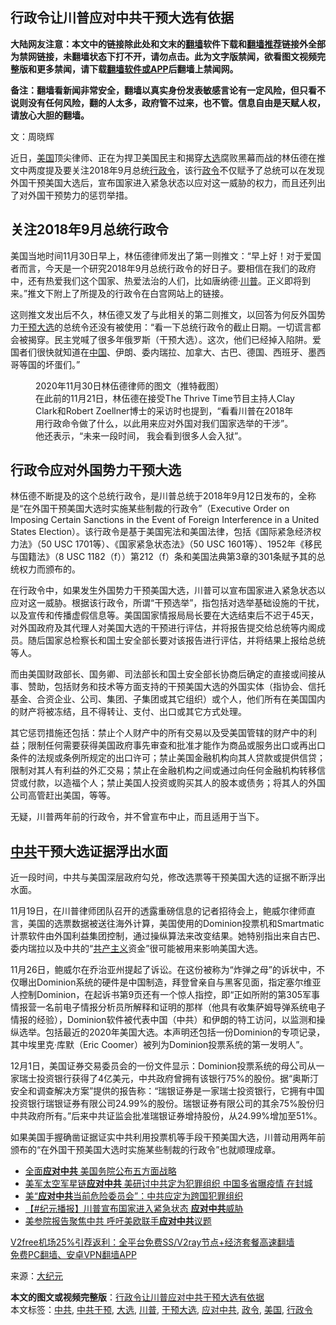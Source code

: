  <h2>行政令让川普应对中共干预大选有依据</h2> <p class="notice"><b>大陆网友注意：本文中的链接除此处和文末的<a href="https://github.com/bannedbook/fanqiang" >翻墙</a>软件下载和<a href="https://github.com/killgcd/justmysocks/blob/master/README.md">翻墙推荐</a>链接外全部为禁网链接，未翻墙状态下打不开，请勿点击。此为文字版禁闻，欲看图文视频完整版和更多禁闻，请下载<a href="https://github.com/bannedbook/fanqiang">翻墙软件或APP</a>后翻墙上禁闻网。</p><p>备注：翻墙看新闻非常安全，翻墙以真实身份发表敏感言论有一定风险，但只看不说则没有任何风险，翻的人太多，政府管不过来，也不管。信息自由是天赋人权，请放心大胆的翻墙。</b></p>  <div class="entry"> <p></p> <p>文：周晓辉</p> <p>近日，<a href="https://www.bannedbook.org/bnews/tag/%e7%be%8e%e5%9b%bd/" class="st_tag internal_tag" rel="tag" title="标签 美国 下的日志">美国</a>顶尖律师、正在为捍卫美国民主和揭穿<a href="https://www.bannedbook.org/bnews/tag/%e5%a4%a7%e9%80%89/" class="st_tag internal_tag" rel="tag" title="标签 大选 下的日志">大选</a>腐败黑幕而战的林伍德在推文中两度提及要关注2018年9月总统<a href="https://www.bannedbook.org/bnews/tag/%E8%A1%8C%E6%94%BF%E4%BB%A4/" class="st_tag internal_tag" rel="tag" title="标签 行政令 下的日志">行政令</a>，该行<a href="https://www.bannedbook.org/bnews/tag/%E6%94%BF%E4%BB%A4/" class="st_tag internal_tag" rel="tag" title="标签 政令 下的日志">政令</a>不仅赋予了总统可以在发现外国干预美国大选后，宣布国家进入紧急状态以应对这一威胁的权力，而且还列出了对外国干预势力的惩罚举措。</p> <h2><strong>关注2018年9月总统行政令</strong></h2> <p>美国当地时间11月30日早上，林伍德律师发出了第一则推文：“早上好！对于爱国者而言，今天是一个研究2018年9月总统行政令的好日子。要相信在我们的政府中，还有热爱我们这个国家、热爱法治的人们，比如唐纳德‧<a href="https://www.bannedbook.org/bnews/tag/%e5%b7%9d%e6%99%ae/" class="st_tag internal_tag" rel="tag" title="标签 川普 下的日志">川普</a>。正义即将到来。”推文下附上了所提及的行政令在白宫网站上的链接。</p>  <p>这则推文发出后不久，林伍德又发了与此相关的第二则推文，以回答为何反外国势力<a href="https://www.bannedbook.org/bnews/tag/%E5%B9%B2%E9%A2%84%E5%A4%A7%E9%80%89/" class="st_tag internal_tag" rel="tag" title="标签 干预大选 下的日志">干预大选</a>的总统令还没有被使用：“看一下总统行政令的截止日期。一切谎言都会被揭穿。民主党喊了很多年俄罗斯（干预大选）。这次，他们已经掉入陷阱。爱国者们很快就知道在<span class='wp_keywordlink_affiliate'><a href="https://www.bannedbook.org/" title="中国" target="_blank">中国</a></span>、伊朗、委内瑞拉、加拿大、古巴、德国、西班牙、墨西哥等国的坏蛋们。”</p> <figure id="attachment_12591785" class="wp-caption aligncenter"><figcaption class="wp-caption-text">2020年11月30日林伍德律师的图文（推特截图） </figcaption>在此前的11月21日，林伍德在接受The Thrive Time节目主持人Clay Clark和Robert Zoellner博士的采访时也提到，“看看川普在2018年用行政命令做了什么，以此用来应对外国对我们国家选举的干涉”。他还表示，“未来一段时间， 我会看到很多人会入狱”。</figure> <h2><strong>行政令应对外国势力干预大选</strong></h2> <p>林伍德不断提及的这个总统行政令，是川普总统于2018年9月12日发布的，全称是“在外国干预美国大选时实施某些制裁的行政令”（Executive Order on Imposing Certain Sanctions in the Event of Foreign Interference in a United States Election）。该行政令是基于美国宪法和美国法律，包括《国际紧急经济权力法》（50 USC 1701等）、《国家紧急状态法》（50 USC 1601等）、1952年《移民与国籍法》（8 USC 1182（f））第212（f）条和美国法典第3章的301条赋予其的总统权力而颁布的。</p> <p>在行政令中，如果发生外国势力干预美国大选，川普可以宣布国家进入紧急状态以应对这一威胁。根据该行政令，所谓“干预选举”，指包括对选举基础设施的干扰，以及宣传和传播虚假信息等。美国国家情报局局长要在大选结束后不迟于45天，对外国政府及其代理人对美国大选的干预进行评估，并将报告提交给总统等内阁成员。随后国家总检察长和国土安全部长要对该报告进行评估，并将结果上报给总统等人。</p> <p>而由美国财政部长、国务卿、司法部长和国土安全部长协商后确定的直接或间接从事、赞助，包括财务和技术等方面支持的干预美国大选的外国实体（指协会、信托基金、合资企业、公司、集团、子集团或其它组织）或个人，他们所有在美国国内的财产将被冻结，且不得转让、支付、出口或其它方式处理。</p>  <p>其它惩罚措施还包括：禁止个人财产中的所有交易以及受美国管辖的财产中的利益；限制任何需要获得美国政府事先审查和批准才能作为商品或服务出口或再出口条件的法规或条例所规定的出口许可；禁止美国金融机构向其人贷款或提供信贷；限制对其人有利益的外汇交易；禁止在金融机构之间或通过向任何金融机构转移信贷或付款，以造福个人；禁止美国人投资或购买其人的股本或债务；将其人的外国公司高管赶出美国，等等。</p> <p>无疑，川普两年前的行政令，并不曾宣布中止，而且适用于当下。</p> <h2><strong><a href="https://www.bannedbook.org/bnews/tag/%e4%b8%ad%e5%85%b1/" class="st_tag internal_tag" rel="tag" title="标签 中共 下的日志">中共</a>干预大选证据浮出水面</strong></h2> <p>近一段时间，中共与美国深层政府勾兑，修改选票等干预美国大选的证据不断浮出水面。</p> <p>11月19日，在川普律师团队召开的透露重磅信息的记者招待会上，鲍威尔律师直言，美国的选票数据被送往海外计算，美国使用的Dominion投票机和Smartmatic计票软件由外国利益集团控制，通过操纵算法来改变结果。她特别指出来自古巴、委内瑞拉以及中共的“<span class='wp_keywordlink'><a href="https://www.bannedbook.org/forum2/topic6177.html" title="《共产主义的终极目的》" target="_blank">共产主义</a></span>资金”很可能被用来影响美国大选。</p>  <p>11月26日，鲍威尔在乔治亚州提起了诉讼。在这份被称为“炸弹之母”的诉状中，不仅曝出Dominion系统的硬件是中国制造，拜登曾亲自与黑客见面，指定塞尔维亚人控制Dominion，在起诉书第9页还有一个惊人指控，即“正如所附的第305军事情报营一名前电子情报分析员所解释和证明的那样（他具有收集萨姆导弹系统电子情报的经验），Dominion软件被代表中国（中共）和伊朗的特工访问，以监测和操纵选举。包括最近的2020年美国大选。本声明还包括一份Dominion的专项记录，其中埃里克‧库默（Eric Coomer）被列为Dominion投票系统的第一发明人”。</p> <p>12月1日，美国证券交易委员会的一份文件显示：Dominion投票系统的母公司从一家瑞士投资银行获得了4亿美元，中共政府曾拥有该银行75%的股份。据“奥斯汀安全和调查解决方案”提供的报告称：“瑞银证券是一家瑞士投资银行，它拥有中国投资银行瑞银证券有限公司24.99%的股份。瑞银证券有限公司的其余75%股份归中共政府所有。”后来中共证监会批准瑞银证券增持股份，从24.99%增加至51%。</p> <p>如果美国手握确凿证据证实中共利用投票机等手段干预美国大选，川普动用两年前颁布的“在外国干预美国大选时实施某些制裁的行政令”也就顺理成章。</p> <ul class='op-related-articles' title='相关阅读'> <li><a href='https://www.bannedbook.org/bnews/bannedvideo/20201126/1437380.html' target='_blank'>全面<b>应对中共</b> 美国务院公布五方面战略</a></li> <li><a href='https://www.bannedbook.org/bnews/cbnews/20201123/1435364.html' target='_blank'>美军太空军星链<b>应对中共</b> 美研讨中共定为犯罪组织 中国多省曝疫情 在封城</a></li> <li><a href='https://www.bannedbook.org/bnews/cbnews/20201121/1434747.html' target='_blank'>美“<b>应对中共</b>当前危险委员会”：中共应定为跨国犯罪组织</a></li> <li><a href='https://www.bannedbook.org/bnews/bannedvideo/20201121/1434710.html' target='_blank'>【#纪元播报】川普宣布国家进入紧急状态 <b>应对中共</b>威胁</a></li> <li><a href='https://www.bannedbook.org/bnews/comments/20201120/1433957.html' target='_blank'>美参院报告聚焦中共 呼吁美欧联手<b>应对中共</b>议题</a></li> </ul> <p class="texttj"> <a href="https://github.com/bannedbook/fanqiang/wiki/V2ray%E6%9C%BA%E5%9C%BA" target="_blank">V2free机场25%引荐返利：全平台免费SS/V2ray节点+经济套餐高速翻墙</a><br/> <a href="https://github.com/bannedbook/fanqiang/wiki/%E7%A6%81%E9%97%BB%E7%BD%91%E5%AE%89%E5%8D%93%E7%BF%BB%E5%A2%99%E6%96%B0%E9%97%BBAPP" target="_blank">免费PC翻墙、安卓VPN翻墙APP</a></p><p>来源：<span class='wp_keywordlink_affiliate'><a href="http://www.epochtimes.com/" title="大纪元" target="_blank">大纪元</a></span></p> <a name='sharetosocial'></a>       <div><b>本文的图文或视频完整版</b>：<a href='https://www.bannedbook.org/bnews/cbnews/20201203/1441437.html'>行政令让川普应对中共干预大选有依据</a></div>  </div><!--END ENTRY--> <div class="postfooter"> <div>本文标签：<a href="https://www.bannedbook.org/bnews/tag/%e4%b8%ad%e5%85%b1/" rel="tag">中共</a>, <a href="https://www.bannedbook.org/bnews/tag/%E4%B8%AD%E5%85%B1%E5%B9%B2%E9%A2%84/" rel="tag">中共干预</a>, <a href="https://www.bannedbook.org/bnews/tag/%e5%a4%a7%e9%80%89/" rel="tag">大选</a>, <a href="https://www.bannedbook.org/bnews/tag/%e5%b7%9d%e6%99%ae/" rel="tag">川普</a>, <a href="https://www.bannedbook.org/bnews/tag/%E5%B9%B2%E9%A2%84%E5%A4%A7%E9%80%89/" rel="tag">干预大选</a>, <a href="https://www.bannedbook.org/bnews/tag/%E5%BA%94%E5%AF%B9%E4%B8%AD%E5%85%B1/" rel="tag">应对中共</a>, <a href="https://www.bannedbook.org/bnews/tag/%E6%94%BF%E4%BB%A4/" rel="tag">政令</a>, <a href="https://www.bannedbook.org/bnews/tag/%e7%be%8e%e5%9b%bd/" rel="tag">美国</a>, <a href="https://www.bannedbook.org/bnews/tag/%E8%A1%8C%E6%94%BF%E4%BB%A4/" rel="tag">行政令</a></div>  </div><!--END POSTFOOTER--> 